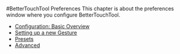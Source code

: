 
#BetterTouchTool Preferences
This chapter is about the preferences window where you configure BetterTouchTool.

* [Configuration: Basic Overview](preferences_basic_overview.md)
* [Setting up a new Gesture](preferences_new_gesture.md)
* [Presets](preferences_presets.md)
* [Advanced](preferences_advanced.md)
